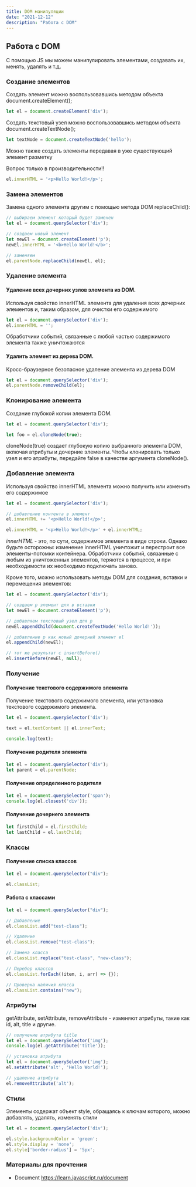 ```yaml
---
title: DOM манипуляции
date: "2021-12-12"
description: "Работа с DOM"
---
```


## Работа с DOM

С помощью JS мы можем манипулировать элементами, создавать их, менять, удалять и т.д.

### Создание элементов

Создать элемент можно воспользовавшись методом объекта document.createElement();

```javascript
let el = document.createElement('div');
```

Создать текстовый узел можно воспользовавшись методом объекта document.createTextNode();

```javascript
let textNode = document.createTextNode('hello');
```

Можно также создать элементы передавая в уже существующий элемент разметку

Вопрос только в производительности!!

```javascript
el.innerHTML = '<p>Hello World!</p>';
```

### Замена элементов

Замена одного элемента другим с помощью метода DOM replaceChild():

```javascript
// выбираем элемент который будет заменен
let el = document.querySelector('div');

// создаем новый элемент
let newEl = document.createElement('p');
newEl.innerHTML = '<b>Hello World!</b>';

// заменяем
el.parentNode.replaceChild(newEl, el);
```

### Удаление элемента

#### Удаление всех дочерних узлов элемента из DOM.

Используя свойство innerHTML элемента для удаления всех дочерних элементов и, таким образом, для очистки его содержимого

```javascript
let el = document.querySelector('div');
el.innerHTML = '';
```

Обработчики событий, связанные с любой частью содержимого элемента также уничтожаются

#### Удалить элемент из дерева DOM.

Кросс-браузерное безопасное удаление элемента из дерева DOM

```javascript
let el = document.querySelector('div');
el.parentNode.removeChild(el);
```

### Клонирование элемента

Создание глубокой копии элемента DOM.

```javascript
let el = document.querySelector('div');

let foo = el.cloneNode(true);
```

cloneNode(true) создает глубокую копию выбранного элемента DOM, включая атрибуты и дочерние элементы. 
Чтобы клонировать только узел и его атрибуты, передайте false в качестве аргумента cloneNode().

### Добавление элемента

Используя свойство innerHTML элемента можно получить или изменить его содержимое

```javascript
let el = document.querySelector('div');

// добавление контента в элемент
el.innerHTML += '<p>Hello World!</p>';

el.innerHTML = '<p>Hello World!</p>' + el.innerHTML;
```

*innerHTML* - это, по сути, содержимое элемента в виде строки. Однако будьте осторожны: изменение innerHTML уничтожит и 
перестроит все элементы-потомки контейнера. Обработчики событий, связанные с любым из уничтоженных элементов, теряются в процессе, и при необходимости их необходимо подключать заново.

Кроме того, можно использовать методы DOM для создания, вставки и перемещения элементов:

```javascript
let el = document.querySelector('div');

// создаем p элемент для в вставки
let newEl = document.createElement('p');

// добавляем текстовый узел для p
newEl.appendChild(document.createTextNode('Hello World!'));

// добавление p как новый дочерний элемент el
el.appendChild(newEl);

// тот же результат с insertBefore()
el.insertBefore(newEl, null);
```

### Получение

#### Получение текстового содержимого элемента

Получение текстового содержимого элемента, или установка текстового содержимого элемента.

```javascript
let el = document.querySelector('div');

text = el.textContent || el.innerText;

console.log(text);
```

#### Получение родителя элемента

```javascript
let el = document.querySelector('div');
let parent = el.parentNode;
```

#### Получение определенного родителя

```javascript
let el = document.querySelector('span');
console.log(el.closest('div'));
```

#### Получение дочернего элемента

```javascript
let firstChild = el.firstChild;
let lastChild = el.lastChild;
```

### Классы

#### Получение списка классов

```javascript
let el = document.querySelector("div");

el.classList;
```

#### Работа с классами

```javascript
let el = document.querySelector("div");

// Добавление
el.classList.add("test-class");

// Удаление
el.classList.remove("test-class");

// Замена класса
el.classList.replace("test-class", "new-class");

// Перебор классов
el.classList.forEach((item, i, arr) => {});

// Проверка наличия класса
el.classList.contains("new");
```

### Атрибуты

getAttribute, setAttribute, removeAttribute - изменяют атрибуты, такие как id, alt, title и другие.

```javascript
// получение атрибута title
let el = document.querySelector('img');
console.log(el.getAttribute('title'));

// установка атрибута
let el = document.querySelector('img');
el.setAttribute('alt', 'Hello World!');

// удаление атрибута
el.removeAttribute('alt');
```

### Стили

Элементы содержат объект style, обращаясь к ключам которого, можно добавлять, удалять, изменять стили

```javascript
let el = document.querySelector('div');

el.style.backgroundColor = 'green';
el.style.display = 'none';
el.style['border-radius'] = '5px';
```

### Материалы для прочтения 

- Document https://learn.javascript.ru/document
